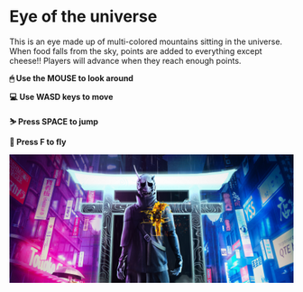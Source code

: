 # Eye of the universe

This is an eye made up of multi-colored mountains sitting in the universe. When food falls from the sky, points are added to everything except cheese!! Players will advance when they reach enough points.

**🖱 Use the MOUSE to look around**

**💻 Use WASD keys to move**

**⛷ Press SPACE to jump**

**🚀 Press F to fly**

<img src=https://github.com/Cb2116/Spring-2022-Worldmaking-with-Unity/blob/main/images/004.png> 
